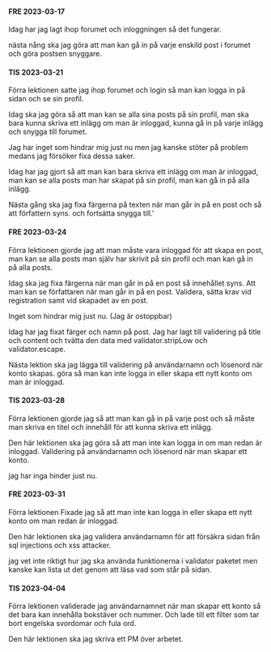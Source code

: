 #### FRE 2023-03-17
Idag har jag lagt ihop forumet och inloggningen så det fungerar.

nästa nång ska jag göra att man kan gå in på varje enskild post i forumet och göra postsen snyggare.




#### TIS 2023-03-21
Förra lektionen satte jag ihop forumet och login så man kan logga in på sidan och se sin profil.

Idag ska jag göra så att man kan se alla sina posts på sin profil, man ska bara kunna skriva ett inlägg om man är inloggad, kunna gå in på varje inlägg och snygga till forumet.

Jag har inget som hindrar mig just nu men jag kanske stöter på problem medans jag försöker fixa dessa saker.


Idag har jag gjort så att man kan bara skriva ett inlägg om man är inloggad, man kan se alla posts man har skapat på sin profil, man kan gå in på alla inlägg.

Nästa gång ska jag fixa färgerna på texten när man går in på en post och så att författern syns. och fortsätta snygga till.'



#### FRE 2023-03-24
Förra lektionen gjorde jag att man måste vara inloggad för att skapa en post, man kan se alla posts man själv har skrivit på sin profil och man kan gå in på alla posts.

Idag ska jag fixa färgerna när man går in på en post så innehållet syns.
Att man kan se författaren när man går in på en post.
Validera, sätta krav vid registration samt vid skapadet av en post.

Inget som hindrar mig just nu. (Jag är ostoppbar)



Idag har jag fixat färger och namn på post.
Jag har lagt till validering på title och content och tvätta den data med validator.stripLow och validator.escape.

Nästa lektion ska jag lägga till validering på användarnamn och lösenord när konto skapas.
göra så man kan inte logga in eller skapa ett nytt konto om man är inloggad.


#### TIS 2023-03-28
Förra lektionen gjorde jag så att man kan gå in på varje post och så måste man skriva en titel och innehåll för att kunna skriva ett inlägg.

Den här lektionen ska jag göra så att man inte kan logga in om man redan är inloggad.
Validering på användarnamn och lösenord när man skapar ett konto.

jag har inga hinder just nu.


#### FRE 2023-03-31
Förra lektionen Fixade jag så att man inte kan logga in eller skapa ett nytt konto om man redan är inloggad.

Den här lektionen ska jag validera användarnamn för att försäkra sidan från sql injections och xss attacker.

jag vet inte riktigt hur jag ska använda funktionerna i validator paketet men kanske kan lista ut det genom att läsa vad som står på sidan.



#### TIS 2023-04-04

Förra lektionen validerade jag användarnamnet när man skapar ett konto så det bara kan innehålla bokstäver och nummer. Och lade till ett filter som tar bort engelska svordomar och fula ord.

Den här lektionen ska jag skriva ett PM över arbetet.